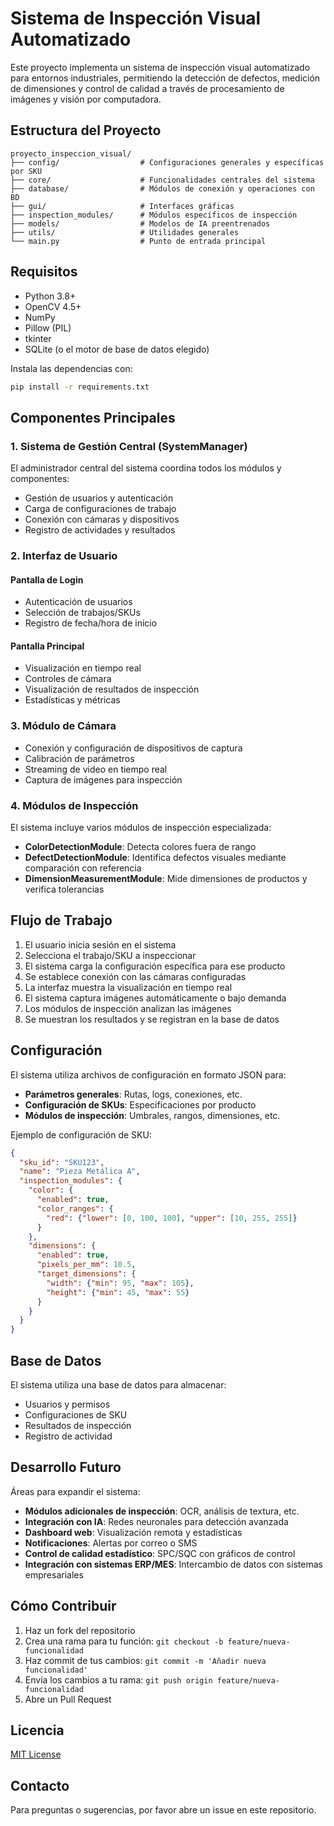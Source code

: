 # Sistema de Inspección Visual Automatizado

Este proyecto implementa un sistema de inspección visual automatizado para entornos industriales, permitiendo la detección de defectos, medición de dimensiones y control de calidad a través de procesamiento de imágenes y visión por computadora.

## Estructura del Proyecto

```
proyecto_inspeccion_visual/
├── config/                  # Configuraciones generales y específicas por SKU
├── core/                    # Funcionalidades centrales del sistema
├── database/                # Módulos de conexión y operaciones con BD
├── gui/                     # Interfaces gráficas
├── inspection_modules/      # Módulos específicos de inspección
├── models/                  # Modelos de IA preentrenados
├── utils/                   # Utilidades generales
└── main.py                  # Punto de entrada principal
```

## Requisitos

- Python 3.8+
- OpenCV 4.5+
- NumPy
- Pillow (PIL)
- tkinter
- SQLite (o el motor de base de datos elegido)

Instala las dependencias con:

```bash
pip install -r requirements.txt
```

## Componentes Principales

### 1. Sistema de Gestión Central (SystemManager)

El administrador central del sistema coordina todos los módulos y componentes:

- Gestión de usuarios y autenticación
- Carga de configuraciones de trabajo
- Conexión con cámaras y dispositivos
- Registro de actividades y resultados

### 2. Interfaz de Usuario

#### Pantalla de Login
- Autenticación de usuarios
- Selección de trabajos/SKUs
- Registro de fecha/hora de inicio

#### Pantalla Principal
- Visualización en tiempo real
- Controles de cámara
- Visualización de resultados de inspección
- Estadísticas y métricas

### 3. Módulo de Cámara

- Conexión y configuración de dispositivos de captura
- Calibración de parámetros
- Streaming de video en tiempo real
- Captura de imágenes para inspección

### 4. Módulos de Inspección

El sistema incluye varios módulos de inspección especializada:

- **ColorDetectionModule**: Detecta colores fuera de rango
- **DefectDetectionModule**: Identifica defectos visuales mediante comparación con referencia
- **DimensionMeasurementModule**: Mide dimensiones de productos y verifica tolerancias

## Flujo de Trabajo

1. El usuario inicia sesión en el sistema
2. Selecciona el trabajo/SKU a inspeccionar
3. El sistema carga la configuración específica para ese producto
4. Se establece conexión con las cámaras configuradas
5. La interfaz muestra la visualización en tiempo real
6. El sistema captura imágenes automáticamente o bajo demanda
7. Los módulos de inspección analizan las imágenes
8. Se muestran los resultados y se registran en la base de datos

## Configuración

El sistema utiliza archivos de configuración en formato JSON para:

- **Parámetros generales**: Rutas, logs, conexiones, etc.
- **Configuración de SKUs**: Especificaciones por producto
- **Módulos de inspección**: Umbrales, rangos, dimensiones, etc.

Ejemplo de configuración de SKU:

```json
{
  "sku_id": "SKU123",
  "name": "Pieza Metálica A",
  "inspection_modules": {
    "color": {
      "enabled": true,
      "color_ranges": {
        "red": {"lower": [0, 100, 100], "upper": [10, 255, 255]}
      }
    },
    "dimensions": {
      "enabled": true,
      "pixels_per_mm": 10.5,
      "target_dimensions": {
        "width": {"min": 95, "max": 105},
        "height": {"min": 45, "max": 55}
      }
    }
  }
}
```

## Base de Datos

El sistema utiliza una base de datos para almacenar:

- Usuarios y permisos
- Configuraciones de SKU
- Resultados de inspección
- Registro de actividad

## Desarrollo Futuro

Áreas para expandir el sistema:

- **Módulos adicionales de inspección**: OCR, análisis de textura, etc.
- **Integración con IA**: Redes neuronales para detección avanzada
- **Dashboard web**: Visualización remota y estadísticas
- **Notificaciones**: Alertas por correo o SMS
- **Control de calidad estadístico**: SPC/SQC con gráficos de control
- **Integración con sistemas ERP/MES**: Intercambio de datos con sistemas empresariales

## Cómo Contribuir

1. Haz un fork del repositorio
2. Crea una rama para tu función: `git checkout -b feature/nueva-funcionalidad`
3. Haz commit de tus cambios: `git commit -m 'Añadir nueva funcionalidad'`
4. Envía los cambios a tu rama: `git push origin feature/nueva-funcionalidad`
5. Abre un Pull Request

## Licencia

[MIT License](LICENSE)

## Contacto

Para preguntas o sugerencias, por favor abre un issue en este repositorio.
